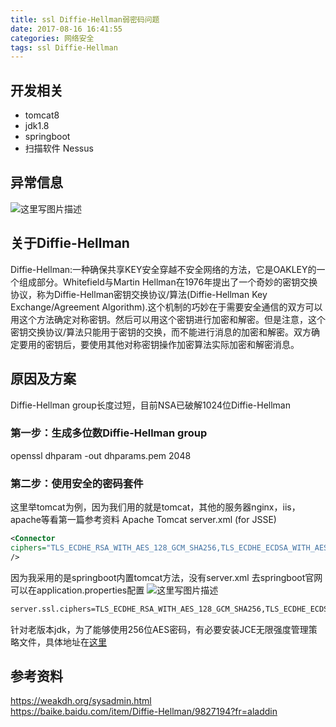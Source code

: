 ```yaml
---
title: ssl Diffie-Hellman弱密码问题
date: 2017-08-16 16:41:55
categories: 网络安全
tags: ssl Diffie-Hellman
---
```

## 开发相关
- tomcat8
- jdk1.8
- springboot
- 扫描软件  Nessus  
## 异常信息
  ![这里写图片描述](http://d17znh8lvwja9e.cloudfront.net/ssl-diffie-hellman/1.jpg)
## 关于Diffie-Hellman
Diffie-Hellman:一种确保共享KEY安全穿越不安全网络的方法，它是OAKLEY的一个组成部分。Whitefield与Martin Hellman在1976年提出了一个奇妙的密钥交换协议，称为Diffie-Hellman密钥交换协议/算法(Diffie-Hellman Key Exchange/Agreement Algorithm).这个机制的巧妙在于需要安全通信的双方可以用这个方法确定对称密钥。然后可以用这个密钥进行加密和解密。但是注意，这个密钥交换协议/算法只能用于密钥的交换，而不能进行消息的加密和解密。双方确定要用的密钥后，要使用其他对称密钥操作加密算法实际加密和解密消息。
<!--more-->
## 原因及方案
Diffie-Hellman group长度过短，目前NSA已破解1024位Diffie-Hellman 
### 第一步：生成多位数Diffie-Hellman group
openssl dhparam -out dhparams.pem 2048
### 第二步：使用安全的密码套件 
这里举tomcat为例，因为我们用的就是tomcat，其他的服务器nginx，iis，apache等看第一篇参考资料
Apache Tomcat
server.xml (for JSSE) 
``` xml
<Connector
ciphers="TLS_ECDHE_RSA_WITH_AES_128_GCM_SHA256,TLS_ECDHE_ECDSA_WITH_AES_128_GCM_SHA256,TLS_ECDHE_RSA_WITH_AES_256_GCM_SHA384,TLS_ECDHE_ECDSA_WITH_AES_256_GCM_SHA384,TLS_DHE_RSA_WITH_AES_128_GCM_SHA256,TLS_DHE_DSS_WITH_AES_128_GCM_SHA256,TLS_ECDHE_RSA_WITH_AES_128_SHA256,TLS_ECDHE_ECDSA_WITH_AES_128_SHA256,TLS_ECDHE_RSA_WITH_AES_128_SHA,TLS_ECDHE_ECDSA_WITH_AES_128_SHA,TLS_ECDHE_RSA_WITH_AES_256_SHA384,TLS_ECDHE_ECDSA_WITH_AES_256_SHA384,TLS_ECDHE_RSA_WITH_AES_256_SHA,TLS_ECDHE_ECDSA_WITH_AES_256_SHA,TLS_DHE_RSA_WITH_AES_128_SHA256,TLS_DHE_RSA_WITH_AES_128_SHA,TLS_DHE_DSS_WITH_AES_128_SHA256,TLS_DHE_RSA_WITH_AES_256_SHA256,TLS_DHE_DSS_WITH_AES_256_SHA,TLS_DHE_RSA_WITH_AES_256_SHA"
/>
```
因为我采用的是springboot内置tomcat方法，没有server.xml 去springboot官网 可以在application.properties配置
![这里写图片描述](http://d17znh8lvwja9e.cloudfront.net/ssl-diffie-hellman/2.jpg)
``` xml
server.ssl.ciphers=TLS_ECDHE_RSA_WITH_AES_128_GCM_SHA256,TLS_ECDHE_ECDSA_WITH_AES_128_GCM_SHA256,TLS_ECDHE_RSA_WITH_AES_256_GCM_SHA384,TLS_ECDHE_ECDSA_WITH_AES_256_GCM_SHA384,TLS_DHE_RSA_WITH_AES_128_GCM_SHA256,TLS_DHE_DSS_WITH_AES_128_GCM_SHA256,TLS_ECDHE_RSA_WITH_AES_128_SHA256,TLS_ECDHE_ECDSA_WITH_AES_128_SHA256,TLS_ECDHE_RSA_WITH_AES_128_SHA,TLS_ECDHE_ECDSA_WITH_AES_128_SHA,TLS_ECDHE_RSA_WITH_AES_256_SHA384,TLS_ECDHE_ECDSA_WITH_AES_256_SHA384,TLS_ECDHE_RSA_WITH_AES_256_SHA,TLS_ECDHE_ECDSA_WITH_AES_256_SHA,TLS_DHE_RSA_WITH_AES_128_SHA256,TLS_DHE_RSA_WITH_AES_128_SHA,TLS_DHE_DSS_WITH_AES_128_SHA256,TLS_DHE_RSA_WITH_AES_256_SHA256,TLS_DHE_DSS_WITH_AES_256_SHA,TLS_DHE_RSA_WITH_AES_256_SHA
```

针对老版本jdk，为了能够使用256位AES密码，有必要安装JCE无限强度管理策略文件，具体地址在[这里](http://www.oracle.com/technetwork/java/javase/downloads/index.html)
## 参考资料
https://weakdh.org/sysadmin.html  
https://baike.baidu.com/item/Diffie-Hellman/9827194?fr=aladdin

